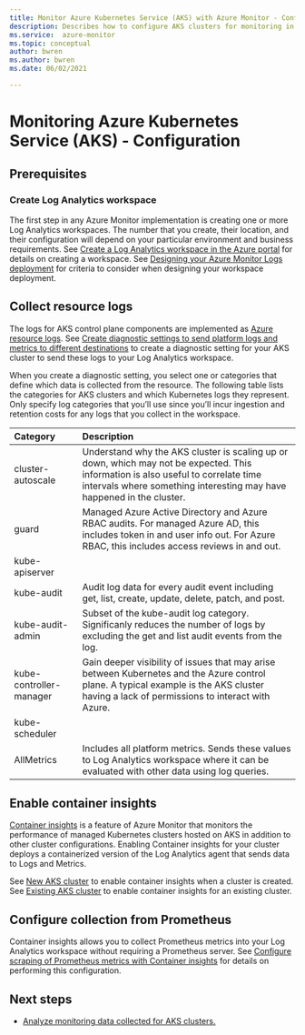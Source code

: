 ```yaml
---
title: Monitor Azure Kubernetes Service (AKS) with Azure Monitor - Configure
description: Describes how to configure AKS clusters for monitoring in Azure Monitor.
ms.service:  azure-monitor
ms.topic: conceptual
author: bwren
ms.author: bwren
ms.date: 06/02/2021

---
```


# Monitoring Azure Kubernetes Service (AKS) - Configuration

## Prerequisites

### Create Log Analytics workspace
The first step in any Azure Monitor implementation is creating one or more Log Analytics workspaces. The number that you create, their location, and their configuration will depend on your particular environment and business requirements. See [Create a Log Analytics workspace in the Azure portal](../logs/quick-create-workspace.md) for details on creating a workspace. See [Designing your Azure Monitor Logs deployment](../logs/design-logs-deployment.md) for criteria to consider when designing your workspace deployment. 

## Collect resource logs
The logs for AKS control plane components are implemented as [Azure resource logs](../essentials/resource-logs.md). See [Create diagnostic settings to send platform logs and metrics to different destinations](../essentials/diagnostic-settings.md) to create a diagnostic setting for your AKS cluster to send these logs to your Log Analytics workspace. 

When you create a diagnostic setting, you select one or categories that define which data is collected from the resource. The following table lists the categories for AKS clusters and which Kubernetes logs they represent. Only specify log categories that you’ll use since you’ll incur ingestion and retention costs for any logs that you collect in the workspace. 


| Category                | Description |
|:---|:---|
| cluster-autoscale       | Understand why the AKS cluster is scaling up or down, which may not be expected. This information is also useful to correlate time intervals where something interesting may have happened in the cluster. |
| guard                   | Managed Azure Active Directory and Azure RBAC audits. For managed Azure AD, this includes token in and user info out. For Azure RBAC, this includes access reviews in and out. |
| kube-apiserver          | |
| kube-audit              | Audit log data for every audit event including get, list, create, update, delete, patch, and post. |
| kube-audit-admin        | Subset of the kube-audit log category. Significanly reduces the number of logs by excluding the get and list audit events from the log. |
| kube-controller-manager | Gain deeper visibility of issues that may arise between Kubernetes and the Azure control plane. A typical example is the AKS cluster having a lack of permissions to interact with Azure. |
| kube-scheduler          | |
| AllMetrics              | Includes all platform metrics. Sends these values to Log Analytics workspace where it can be evaluated with other data using log queries.


## Enable container insights
[Container insights](container-insights-overview.md) is a feature of Azure Monitor that monitors the performance of managed Kubernetes clusters hosted on AKS in addition to other cluster configurations. Enabling Container insights for your cluster deploys a containerized version of the Log Analytics agent that sends data to Logs and Metrics.

See [New AKS cluster](container-insights-enable-new-cluster.md) to enable container insights when a cluster is created. See [Existing AKS cluster](container-insights-enable-existing-clusters.md) to enable container insights for an existing cluster.


## Configure collection from Prometheus
Container insights allows you to collect Prometheus metrics into your Log Analytics workspace without requiring a Prometheus server. See [Configure scraping of Prometheus metrics with Container insights](container-insights-prometheus-integration.md#view-prometheus-metrics-in-grafana) for details on performing this configuration.




## Next steps

* [Analyze monitoring data collected for AKS clusters.](monitor-aks-analyze.md)
